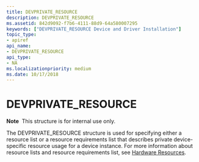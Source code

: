 ```yaml
---
title: DEVPRIVATE_RESOURCE
description: DEVPRIVATE_RESOURCE
ms.assetid: 842d9092-f7b6-4111-88d9-64a580007295
keywords: ["DEVPRIVATE_RESOURCE Device and Driver Installation"]
topic_type:
- apiref
api_name:
- DEVPRIVATE_RESOURCE
api_type:
- NA
ms.localizationpriority: medium
ms.date: 10/17/2018
---
```


# DEVPRIVATE_RESOURCE


**Note**  This structure is for internal use only.

 

The DEVPRIVATE_RESOURCE structure is used for specifying either a resource list or a resource requirements list that describes private device-specific resource usage for a device instance. For more information about resource lists and resource requirements list, see [Hardware Resources](https://msdn.microsoft.com/library/windows/hardware/ff547012).

 

 





